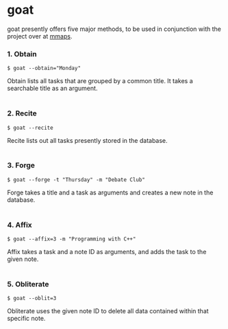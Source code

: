 # goat

goat presently offers five major methods, to be used in conjunction with the project over at [mmaps](https://github.com/hrishitchaudhuri/mmaps). 

### 1. Obtain
```
$ goat --obtain="Monday"
```
Obtain lists all tasks that are grouped by a common title. It takes a searchable title as an argument. 
<br/>
<br/>
### 2. Recite
```
$ goat --recite
```
Recite lists out all tasks presently stored in the database.
<br/>
<br/>
### 3. Forge 
```
$ goat --forge -t "Thursday" -m "Debate Club"
```
Forge takes a title and a task as arguments and creates a new note in the database. 
<br/>
<br/>
### 4. Affix
```
$ goat --affix=3 -m "Programming with C++"
```
Affix takes a task and a note ID as arguments, and adds the task to the given note. 
<br/>
<br/>
### 5. Obliterate
```
$ goat --oblit=3
```
Obliterate uses the given note ID to delete all data contained within that specific note. 
